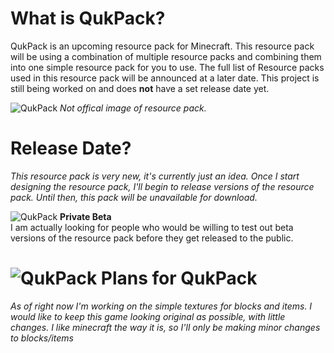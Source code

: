 # What is QukPack?
QukPack is an upcoming resource pack for Minecraft. This resource pack will be using a combination of multiple resource packs and combining them into one simple resource pack for you to use. The full list of Resource packs used in this resource pack will be announced at a later date. This project is still being worked on and does **not** have a set release date yet.


![QukPack](https://i.imgur.com/TPmCSr8.jpg)
*Not offical image of resource pack.*


# Release Date?
*This resource pack is very new, it's currently just an idea. Once I start designing the resource pack, I'll begin to release versions of the resource pack. Until then, this pack will be unavailable for download.*

![QukPack](https://i.imgur.com/xYI2R3b.png) **Private Beta**
<br>
I am actually looking for people who would be willing to test out beta versions of the resource pack
before they get released to the public.


# ![QukPack](https://i.imgur.com/cy8xmxP.gif) Plans for QukPack
*As of right now I'm working on the simple textures for blocks and items. I would like to keep this game looking original as possible, with little changes. I like minecraft the way it is, so I'll only be making minor changes to blocks/items*
